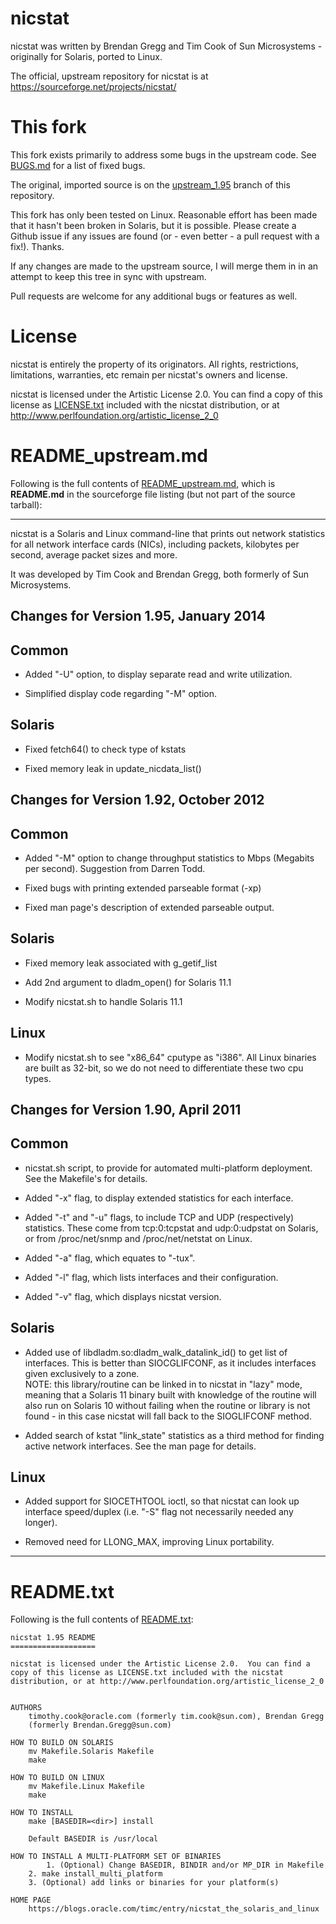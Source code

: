 nicstat
=======

nicstat was written by Brendan Gregg and Tim Cook of Sun Microsystems - originally
for Solaris, ported to Linux.

The official, upstream repository for nicstat is at https://sourceforge.net/projects/nicstat/

This fork
=========

This fork exists primarily to address some bugs in the upstream code. See
[BUGS.md](BUGS.md) for a list of fixed bugs.

The original, imported source is on the
[upstream_1.95](https://github.com/scotte/nicstat/tree/upstream_1.95)
branch of this repository.

This fork has only been tested on Linux. Reasonable effort has been made that
it hasn't been broken in Solaris, but it is possible. Please create a Github
issue if any issues are found (or - even better - a pull request with a fix!).
Thanks.

If any changes are made to the upstream source, I will merge them in in an
attempt to keep this tree in sync with upstream.

Pull requests are welcome for any additional bugs or features as well.

License
=======

nicstat is entirely the property of its originators. All rights, restrictions,
limitations, warranties, etc remain per nicstat's owners and license.

nicstat is licensed under the Artistic License 2.0.  You can find a
copy of this license as [LICENSE.txt](LICENSE.txt) included with the nicstat
distribution, or at http://www.perlfoundation.org/artistic_license_2_0

README_upstream.md
==================

Following is the full contents of [README_upstream.md](README_upstream.md),
which is **README.md** in the sourceforge file listing (but not part of the
source tarball):

* * *

nicstat is a Solaris and Linux command-line that prints out network
statistics for all network interface cards (NICs), including packets,
kilobytes per second, average packet sizes and more.

It was developed by Tim Cook and Brendan Gregg, both formerly of Sun
Microsystems.

Changes for Version 1.95, January 2014
--------------------------------------

## Common

- Added "-U" option, to display separate read and write
  utilization.

- Simplified display code regarding "-M" option.

## Solaris

- Fixed fetch64() to check type of kstats

- Fixed memory leak in update_nicdata_list()

Changes for Version 1.92, October 2012
--------------------------------------

## Common

- Added "-M" option to change throughput statistics to Mbps
  (Megabits per second).  Suggestion from Darren Todd.

- Fixed bugs with printing extended parseable format (-xp)

- Fixed man page's description of extended parseable output.

## Solaris

- Fixed memory leak associated with g_getif_list

- Add 2nd argument to dladm_open() for Solaris 11.1

- Modify nicstat.sh to handle Solaris 11.1

## Linux

- Modify nicstat.sh to see "x86_64" cputype as "i386".  All Linux
  binaries are built as 32-bit, so we do not need to differentiate
  these two cpu types.

Changes for Version 1.90, April 2011
------------------------------------

## Common

- nicstat.sh script, to provide for automated multi-platform
  deployment.  See the Makefile's for details.

- Added "-x" flag, to display extended statistics for each
  interface.

- Added "-t" and "-u" flags, to include TCP and UDP
  (respectively) statistics.  These come from tcp:0:tcpstat
  and udp:0:udpstat on Solaris, or from /proc/net/snmp and
  /proc/net/netstat on Linux.

- Added "-a" flag, which equates to "-tux".

- Added "-l" flag, which lists interfaces and their
  configuration.

- Added "-v" flag, which displays nicstat version.

## Solaris

- Added use of libdladm.so:dladm_walk_datalink_id() to get list of
  interfaces.  This is better than SIOCGLIFCONF, as it includes
  interfaces given exclusively to a zone.  
  NOTE: this library/routine can be linked in to nicstat in "lazy"
  mode, meaning that a Solaris 11 binary built with knowledge of the
  routine will also run on Solaris 10 without failing when the routine
  or library is not found - in this case nicstat will fall back to the
  SIOGLIFCONF method.

- Added search of kstat "link_state" statistics as a third
  method for finding active network interfaces.  See the man
  page for details.

##  Linux

- Added support for SIOCETHTOOL ioctl, so that nicstat can
  look up interface speed/duplex (i.e. "-S" flag not necessarily
  needed any longer).

- Removed need for LLONG_MAX, improving Linux portability.

* * *

README.txt
==========

Following is the full contents of [README.txt](README.txt):

```
nicstat 1.95 README
===================

nicstat is licensed under the Artistic License 2.0.  You can find a
copy of this license as LICENSE.txt included with the nicstat
distribution, or at http://www.perlfoundation.org/artistic_license_2_0


AUTHORS
    timothy.cook@oracle.com (formerly tim.cook@sun.com), Brendan Gregg
    (formerly Brendan.Gregg@sun.com)

HOW TO BUILD ON SOLARIS
    mv Makefile.Solaris Makefile
    make

HOW TO BUILD ON LINUX
    mv Makefile.Linux Makefile
    make

HOW TO INSTALL
    make [BASEDIR=<dir>] install

    Default BASEDIR is /usr/local

HOW TO INSTALL A MULTI-PLATFORM SET OF BINARIES
        1. (Optional) Change BASEDIR, BINDIR and/or MP_DIR in Makefile
    2. make install_multi_platform
    3. (Optional) add links or binaries for your platform(s)

HOME PAGE
    https://blogs.oracle.com/timc/entry/nicstat_the_solaris_and_linux
```
